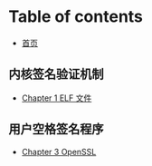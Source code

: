 # Table of contents

* [首页](README.md)

## 内核签名验证机制

* [Chapter 1 ELF 文件](nei-he-qian-ming-yan-zheng-ji-zhi/chapter-1-elf-wen-jian.md)

## 用户空格签名程序

* [Chapter 3 OpenSSL](yong-hu-kong-ge-qian-ming-cheng-xu/chapter-3-openssl.md)

